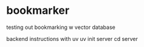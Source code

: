 # bookmarker
testing out bookmarking w vector database

backend instructions with uv
uv init server
cd server 
